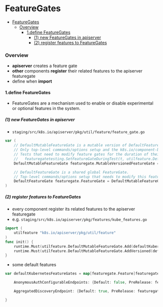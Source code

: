 # FeatureGates


<!-- @import "[TOC]" {cmd="toc" depthFrom=1 depthTo=6 orderedList=false} -->

<!-- code_chunk_output -->

- [FeatureGates](#featuregates)
    - [Overview](#overview)
      - [1.define FeatureGates](#1define-featuregates)
        - [(1) new FeatureGates in apiserver](#1-new-featuregates-in-apiserver)
        - [(2) register features to FeatureGates](#2-register-features-to-featuregates)

<!-- /code_chunk_output -->


### Overview

* **apiserver** creates a feature gate
* **other** components **register** their related features to the apiserver featuregate
* define when **import**

#### 1.define FeatureGates

* FeatureGates are a mechanism used to enable or disable experimental or optional features in the system.

##### (1) new FeatureGates in apiserver
* `staging/src/k8s.io/apiserver/pkg/util/feature/feature_gate.go`

```go
var (
    // DefaultMutableFeatureGate is a mutable version of DefaultFeatureGate.
    // Only top-level commands/options setup and the k8s.io/component-base/featuregate/testing package should make use of this.
    // Tests that need to modify feature gates for the duration of their test should use:
    //   featuregatetesting.SetFeatureGateDuringTest(t, utilfeature.DefaultFeatureGate, features.<FeatureName>, <value>)
    DefaultMutableFeatureGate featuregate.MutableVersionedFeatureGate = featuregate.NewFeatureGate()

    // DefaultFeatureGate is a shared global FeatureGate.
    // Top-level commands/options setup that needs to modify this feature gate should use DefaultMutableFeatureGate.
    DefaultFeatureGate featuregate.FeatureGate = DefaultMutableFeatureGate
)
```

##### (2) register features to FeatureGates

* every component register its related features to the apiserver featuregate
* e.g. `staging/src/k8s.io/apiserver/pkg/features/kube_features.go`
```go
import (
    utilfeature "k8s.io/apiserver/pkg/util/feature"
)
func init() {
    runtime.Must(utilfeature.DefaultMutableFeatureGate.Add(defaultKubernetesFeatureGates))
    runtime.Must(utilfeature.DefaultMutableFeatureGate.AddVersioned(defaultVersionedKubernetesFeatureGates))
}
```

* some default features
```go
var defaultKubernetesFeatureGates = map[featuregate.Feature]featuregate.FeatureSpec{

    AnonymousAuthConfigurableEndpoints: {Default: false, PreRelease: featuregate.Alpha},

    AggregatedDiscoveryEndpoint: {Default: true, PreRelease: featuregate.GA, LockToDefault: true}, // remove in 1.33

}
```